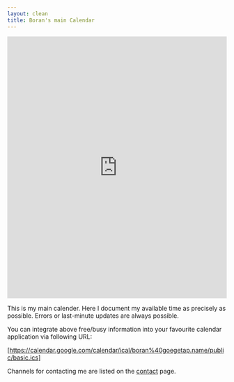 ```yaml
---
layout: clean
title: Boran's main Calendar
---
```

<iframe src="https://calendar.google.com/calendar/embed?height=600&wkst=2&bgcolor=%23ffffff&ctz=Europe%2FBerlin&showTitle=0&showDate=1&showPrint=0&showTabs=1&showTz=1&showCalendars=0&mode=WEEK&src=Ym9yYW5AZ29lZ2V0YXAubmFtZQ&src=Z29lZ2V0YXAubmFtZV8xODg5a3ByM2piMnFlaDM3bG9oZ2VvNWpxdjBzbTZnYjZzcGoyZDFvNm9yajJkaG82OEByZXNvdXJjZS5jYWxlbmRhci5nb29nbGUuY29t&src=Z29lZ2V0YXAubmFtZV8xODhibmU5aTIycDZraDh0a2c4MW9nZWdtcW91czZnYjY0cDNpZGhoNm9yM2FjOW42a0ByZXNvdXJjZS5jYWxlbmRhci5nb29nbGUuY29t&src=Y190ZmZtdGVmN2ZpZjdmMmxvMHRoOXFybnBrZ0Bncm91cC5jYWxlbmRhci5nb29nbGUuY29t&src=Z29lZ2V0YXAubmFtZV92NTlnazFkaTk2cGFkYXF2azhhN25nbmZoMEBncm91cC5jYWxlbmRhci5nb29nbGUuY29t&src=Z29lZ2V0YXAubmFtZV8yajZzanFlcGtndGY1NGJyZDJpN2Izbmx2MEBncm91cC5jYWxlbmRhci5nb29nbGUuY29t&src=Z29lZ2V0YXAubmFtZV9haTM0dmhxbnFtcGlnMWh1cGYxZWZoOWlqa0Bncm91cC5jYWxlbmRhci5nb29nbGUuY29t&src=bjJoOWhvbTlrZTJrM284NGN0MjMxcjlsNzBiaGhnc29AaW1wb3J0LmNhbGVuZGFyLmdvb2dsZS5jb20&src=ZW4uZnJlbmNoI2hvbGlkYXlAZ3JvdXAudi5jYWxlbmRhci5nb29nbGUuY29t&src=ZW4uZ2VybWFuI2hvbGlkYXlAZ3JvdXAudi5jYWxlbmRhci5nb29nbGUuY29t&src=aHQzamxmYWFjNWxmZDYyNjN1bGZoNHRxbDhAZ3JvdXAuY2FsZW5kYXIuZ29vZ2xlLmNvbQ&color=%234285F4&color=%23A79B8E&color=%23B39DDB&color=%237CB342&color=%23039BE5&color=%23E4C441&color=%23F6BF26&color=%23009688&color=%230B8043&color=%230B8043&color=%23616161" style="border: 0" width="100%" height="600" frameborder="0" scrolling="no"></iframe>

This is my main calender. Here I document my available time as precisely as possible. Errors or last-minute updates are always possible. 

You can integrate above free/busy information into your favourite calendar application via following URL:

[https://calendar.google.com/calendar/ical/boran%40goegetap.name/public/basic.ics]

Channels for contacting me are listed on the [contact](/contact/) page.
